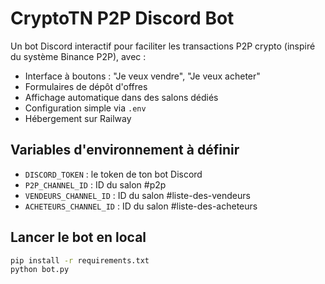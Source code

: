 # CryptoTN P2P Discord Bot

Un bot Discord interactif pour faciliter les transactions P2P crypto (inspiré du système Binance P2P), avec :

- Interface à boutons : "Je veux vendre", "Je veux acheter"
- Formulaires de dépôt d'offres
- Affichage automatique dans des salons dédiés
- Configuration simple via `.env`
- Hébergement sur Railway

## Variables d'environnement à définir

- `DISCORD_TOKEN` : le token de ton bot Discord
- `P2P_CHANNEL_ID` : ID du salon #p2p
- `VENDEURS_CHANNEL_ID` : ID du salon #liste-des-vendeurs
- `ACHETEURS_CHANNEL_ID` : ID du salon #liste-des-acheteurs

## Lancer le bot en local

```bash
pip install -r requirements.txt
python bot.py
